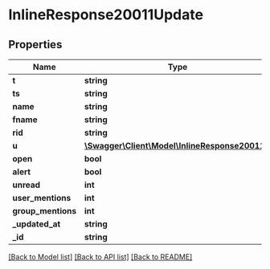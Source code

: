 # InlineResponse20011Update

## Properties
Name | Type | Description | Notes
------------ | ------------- | ------------- | -------------
**t** | **string** |  | [optional] 
**ts** | **string** |  | [optional] 
**name** | **string** |  | [optional] 
**fname** | **string** |  | [optional] 
**rid** | **string** |  | [optional] 
**u** | [**\Swagger\Client\Model\InlineResponse20011U**](InlineResponse20011U.md) |  | [optional] 
**open** | **bool** |  | [optional] 
**alert** | **bool** |  | [optional] 
**unread** | **int** |  | [optional] 
**user_mentions** | **int** |  | [optional] 
**group_mentions** | **int** |  | [optional] 
**_updated_at** | **string** |  | [optional] 
**_id** | **string** |  | [optional] 

[[Back to Model list]](../../README.md#documentation-for-models) [[Back to API list]](../../README.md#documentation-for-api-endpoints) [[Back to README]](../../README.md)

